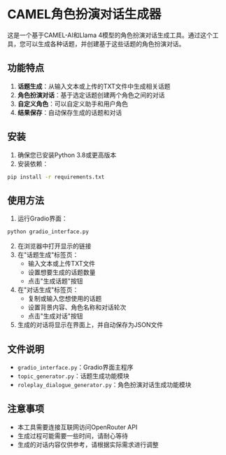 # CAMEL角色扮演对话生成器

这是一个基于CAMEL-AI和Llama 4模型的角色扮演对话生成工具。通过这个工具，您可以生成各种话题，并创建基于这些话题的角色扮演对话。

## 功能特点

1. **话题生成**：从输入文本或上传的TXT文件中生成相关话题
2. **角色扮演对话**：基于选定话题创建两个角色之间的对话
3. **自定义角色**：可以自定义助手和用户角色
4. **结果保存**：自动保存生成的话题和对话

## 安装

1. 确保您已安装Python 3.8或更高版本
2. 安装依赖：

```bash
pip install -r requirements.txt
```

## 使用方法

1. 运行Gradio界面：

```bash
python gradio_interface.py
```

2. 在浏览器中打开显示的链接
3. 在"话题生成"标签页：
   - 输入文本或上传TXT文件
   - 设置想要生成的话题数量
   - 点击"生成话题"按钮
4. 在"对话生成"标签页：
   - 复制或输入您想使用的话题
   - 设置背景内容、角色名称和对话轮次
   - 点击"生成对话"按钮
5. 生成的对话将显示在界面上，并自动保存为JSON文件

## 文件说明

- `gradio_interface.py`：Gradio界面主程序
- `topic_generator.py`：话题生成功能模块
- `roleplay_dialogue_generator.py`：角色扮演对话生成功能模块

## 注意事项

- 本工具需要连接互联网访问OpenRouter API
- 生成过程可能需要一些时间，请耐心等待
- 生成的对话内容仅供参考，请根据实际需求进行调整 